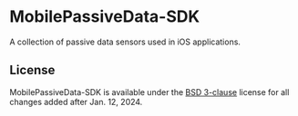 # MobilePassiveData-SDK

A collection of passive data sensors used in iOS applications.


## License

MobilePassiveData-SDK is available under the [BSD 3-clause](LICENSE) license for 
all changes added after Jan. 12, 2024.
